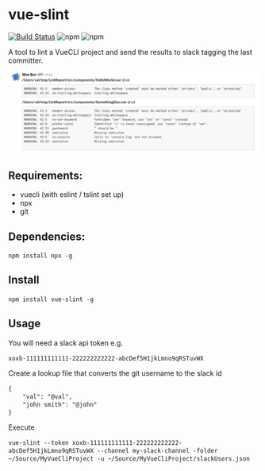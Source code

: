 # vue-slint

[![Build Status](https://travis-ci.org/valantonini/vue-slint.svg?branch=master)](https://travis-ci.org/valantonini/vue-slint)
![npm](https://img.shields.io/npm/v/vue-slint.svg)
![npm](https://img.shields.io/npm/dt/vue-slint.svg)

A tool to lint a VueCLI project and send the results to slack tagging the last committer.

![sample](https://raw.githubusercontent.com/valantonini/vue-slint/master/sample/sample.png)

## Requirements:

- vuecli (with eslint / tslint set up)
- npx
- git

## Dependencies:

```
npm install npx -g
```

## Install
```
npm install vue-slint -g
```

## Usage
You will need a slack api token e.g. 

```
xoxb-111111111111-222222222222-abcDef5H1jkLmno9qRSTuvWX
```

Create a lookup file that converts the git username to the slack id

```
{
    "val": "@val",
    "john smith": "@john"
}
```

Execute
```
vue-slint --token xoxb-111111111111-222222222222-abcDef5H1jkLmno9qRSTuvWX --channel my-slack-channel -folder ~/Source/MyVueCliProject -u ~/Source/MyVueCliProject/slackUsers.json
```
